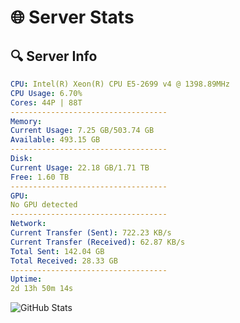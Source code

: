 # 🌐 Server Stats
## 🔍 Server Info
```yaml
CPU: Intel(R) Xeon(R) CPU E5-2699 v4 @ 1398.89MHz
CPU Usage: 6.70%
Cores: 44P | 88T
-----------------------------------
Memory:
Current Usage: 7.25 GB/503.74 GB
Available: 493.15 GB
-----------------------------------
Disk:
Current Usage: 22.18 GB/1.71 TB
Free: 1.60 TB
-----------------------------------
GPU:
No GPU detected
-----------------------------------
Network:
Current Transfer (Sent): 722.23 KB/s
Current Transfer (Received): 62.87 KB/s
Total Sent: 142.04 GB
Total Received: 28.33 GB
-----------------------------------
Uptime:
2d 13h 50m 14s
```
![GitHub Stats](https://img.shields.io/badge/Updated-2025-04-22_06:59:02-blue)